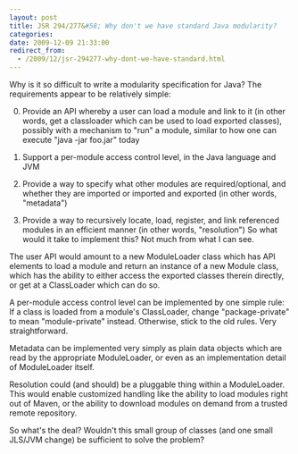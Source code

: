 ```yaml
---
layout: post
title: JSR 294/277&#58; Why don't we have standard Java modularity?
categories: 
date: 2009-12-09 21:33:00
redirect_from:
  - /2009/12/jsr-294277-why-dont-we-have-standard.html
---
```

 Why is it so difficult to write a modularity specification for Java? The requirements appear to be relatively simple:

0. Provide an API whereby a user can load a module and link to it (in other words, get a classloader which can be used to load exported classes), possibly with a mechanism to "run" a module, similar to how one can execute "java \-jar foo.jar" today

0. Support a per\-module access control level, in the Java language and JVM

0. Provide a way to specify what other modules are required/optional, and whether they are imported or imported and exported (in other words, "metadata")

0. Provide a way to recursively locate, load, register, and link referenced modules in an efficient manner (in other words, "resolution") So what would it take to implement this? Not much from what I can see.

The user API would amount to a new ModuleLoader class which has API elements to load a module and return an instance of a new Module class, which has the ability to either access the exported classes therein directly, or get at a ClassLoader which can do so.

A per\-module access control level can be implemented by one simple rule: If a class is loaded from a module's ClassLoader, change "package\-private" to mean "module\-private" instead. Otherwise, stick to the old rules. Very straightforward.

Metadata can be implemented very simply as plain data objects which are read by the appropriate ModuleLoader, or even as an implementation detail of ModuleLoader itself.

Resolution could (and should) be a pluggable thing within a ModuleLoader. This would enable customized handling like the ability to load modules right out of Maven, or the ability to download modules on demand from a trusted remote repository.

So what's the deal? Wouldn't this small group of classes (and one small JLS/JVM change) be sufficient to solve the problem?